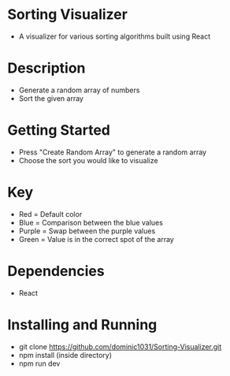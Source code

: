 # Sorting Visualizer
* A visualizer for various sorting algorithms built using React

# Description
* Generate a random array of numbers
* Sort the given array

# Getting Started
* Press "Create Random Array" to generate a random array
* Choose the sort you would like to visualize

# Key
* Red = Default color
* Blue = Comparison between the blue values
* Purple = Swap between the purple values
* Green = Value is in the correct spot of the array

# Dependencies
* React

# Installing and Running
* git clone https://github.com/dominic1031/Sorting-Visualizer.git
* npm install (inside directory)
* npm run dev
